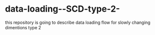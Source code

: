 # data-loading--SCD-type-2-
this repository is going to describe data loading flow for slowly changing dimentions type 2
